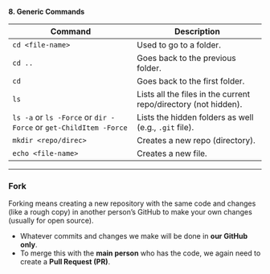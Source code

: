 **8. Generic Commands**

| Command                                                          | Description                                                     |
| ---------------------------------------------------------------- | --------------------------------------------------------------- |
| `cd <file-name>`                                                 | Used to go to a folder.                                         |
| `cd ..`                                                          | Goes back to the previous folder.                               |
| `cd`                                                             | Goes back to the first folder.                                  |
| `ls`                                                             | Lists all the files in the current repo/directory (not hidden). |
| `ls -a` or `ls -Force` or `dir -Force` or `get-ChildItem -Force` | Lists the hidden folders as well (e.g., `.git` file).           |
| `mkdir <repo/direc>`                                             | Creates a new repo (directory).                                 |
| `echo <file-name>`                                               | Creates a new file.                                             |

---

### Fork

Forking means creating a new repository with the same code and changes (like a rough copy) in another person’s GitHub to make your own changes (usually for open source).

* Whatever commits and changes we make will be done in **our GitHub only**.
* To merge this with the **main person** who has the code, we again need to create a **Pull Request (PR)**.

